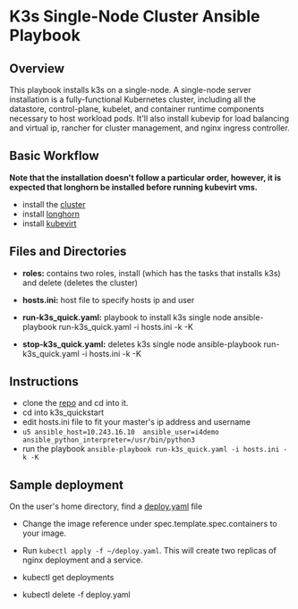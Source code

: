# K3s Single-Node Cluster Ansible Playbook 

## Overview
This playbook installs k3s on a single-node. A single-node server installation is a fully-functional Kubernetes cluster, including all the datastore, control-plane, kubelet, and container runtime components necessary to host workload pods.
It'll also install kubevip for load balancing and virtual ip, rancher for cluster management, and nginx ingress controller.

## Basic Workflow
**Note that the installation doesn't follow a particular order, however, it is expected that longhorn be installed before running kubevirt vms.**
- install the [cluster](https://github.com/Annuore/anu-i4ops/tree/k3s/k3s_quickstart#instructions)
- install [longhorn](https://github.com/Annuore/anu-i4ops/tree/k3s/longhorn)
- install [kubevirt](https://github.com/Annuore/anu-i4ops/tree/k3s/kubevirt)

## Files and Directories
- **roles:** contains two roles, install (which has the tasks that installs k3s) and delete (deletes the cluster)
- **hosts.ini:** host file to specify hosts ip and user
- **run-k3s_quick.yaml:** playbook to install k3s single node
ansible-playbook run-k3s_quick.yaml -i hosts.ini -k -K

- **stop-k3s_quick.yaml:** deletes k3s single node
ansible-playbook run-k3s_quick.yaml -i hosts.ini -k -K

## Instructions
- clone the [repo](https://github.com/Annuore/anu-i4ops/tree/k3s) and cd into it.
- cd into k3s_quickstart
- edit hosts.ini file to fit your master's ip address and username
- `u5 ansible_host=10.243.16.10  ansible_user=i4demo ansible_python_interpreter=/usr/bin/python3`
- run the playbook `ansible-playbook run-k3s_quick.yaml -i hosts.ini -k -K`

## Sample deployment
On the user's home directory, find a [deploy.yaml](#roles/install/templates/deploy.yaml.j2) file
- Change the image reference under spec.template.spec.containers to your image. 
- Run `kubectl apply -f ~/deploy.yaml`. This will create two replicas of nginx deployment and a service.

- kubectl get deployments
- kubectl delete -f deploy.yaml
